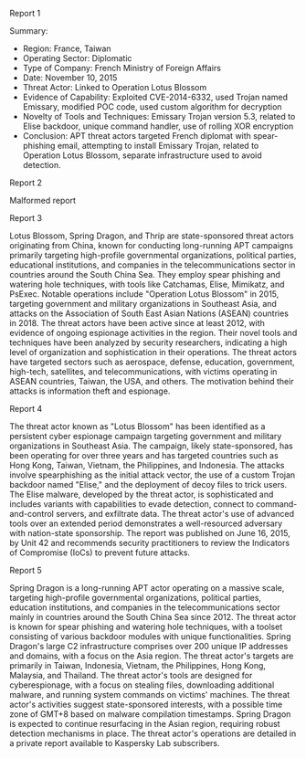 
Report 1

Summary:
- Region: France, Taiwan
- Operating Sector: Diplomatic
- Type of Company: French Ministry of Foreign Affairs
- Date: November 10, 2015
- Threat Actor: Linked to Operation Lotus Blossom
- Evidence of Capability: Exploited CVE-2014-6332, used Trojan named Emissary, modified POC code, used custom algorithm for decryption
- Novelty of Tools and Techniques: Emissary Trojan version 5.3, related to Elise backdoor, unique command handler, use of rolling XOR encryption
- Conclusion: APT threat actors targeted French diplomat with spear-phishing email, attempting to install Emissary Trojan, related to Operation Lotus Blossom, separate infrastructure used to avoid detection.





Report 2

Malformed report





Report 3

Lotus Blossom, Spring Dragon, and Thrip are state-sponsored threat actors originating from China, known for conducting long-running APT campaigns primarily targeting high-profile governmental organizations, political parties, educational institutions, and companies in the telecommunications sector in countries around the South China Sea. They employ spear phishing and watering hole techniques, with tools like Catchamas, Elise, Mimikatz, and PsExec. Notable operations include "Operation Lotus Blossom" in 2015, targeting government and military organizations in Southeast Asia, and attacks on the Association of South East Asian Nations (ASEAN) countries in 2018. The threat actors have been active since at least 2012, with evidence of ongoing espionage activities in the region. Their novel tools and techniques have been analyzed by security researchers, indicating a high level of organization and sophistication in their operations. The threat actors have targeted sectors such as aerospace, defense, education, government, high-tech, satellites, and telecommunications, with victims operating in ASEAN countries, Taiwan, the USA, and others. The motivation behind their attacks is information theft and espionage.





Report 4

The threat actor known as "Lotus Blossom" has been identified as a persistent cyber espionage campaign targeting government and military organizations in Southeast Asia. The campaign, likely state-sponsored, has been operating for over three years and has targeted countries such as Hong Kong, Taiwan, Vietnam, the Philippines, and Indonesia. The attacks involve spearphishing as the initial attack vector, the use of a custom Trojan backdoor named "Elise," and the deployment of decoy files to trick users. The Elise malware, developed by the threat actor, is sophisticated and includes variants with capabilities to evade detection, connect to command-and-control servers, and exfiltrate data. The threat actor's use of advanced tools over an extended period demonstrates a well-resourced adversary with nation-state sponsorship. The report was published on June 16, 2015, by Unit 42 and recommends security practitioners to review the Indicators of Compromise (IoCs) to prevent future attacks.





Report 5

Spring Dragon is a long-running APT actor operating on a massive scale, targeting high-profile governmental organizations, political parties, education institutions, and companies in the telecommunications sector mainly in countries around the South China Sea since 2012. The threat actor is known for spear phishing and watering hole techniques, with a toolset consisting of various backdoor modules with unique functionalities. Spring Dragon's large C2 infrastructure comprises over 200 unique IP addresses and domains, with a focus on the Asia region. The threat actor's targets are primarily in Taiwan, Indonesia, Vietnam, the Philippines, Hong Kong, Malaysia, and Thailand. The threat actor's tools are designed for cyberespionage, with a focus on stealing files, downloading additional malware, and running system commands on victims' machines. The threat actor's activities suggest state-sponsored interests, with a possible time zone of GMT+8 based on malware compilation timestamps. Spring Dragon is expected to continue resurfacing in the Asian region, requiring robust detection mechanisms in place. The threat actor's operations are detailed in a private report available to Kaspersky Lab subscribers.


